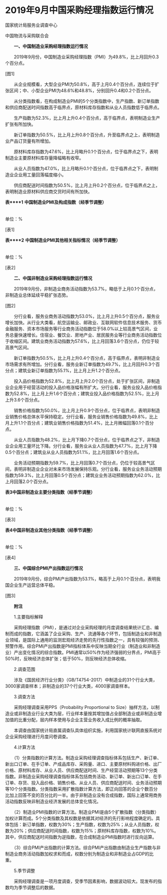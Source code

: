 # 2019年9月中国采购经理指数运行情况

国家统计局服务业调查中心

中国物流与采购联合会

　　**一、中国制造业采购经理指数运行情况**

　　2019年9月份，中国制造业采购经理指数（PMI）为49.8%，比上月回升0.3个百分点。

\[图1\]

　　从企业规模看，大型企业PMI为50.8%，高于上月0.4个百分点，连续位于扩张区间；中、小型企业PMI为48.6%和48.8%，分别回升0.4和0.2个百分点。

　　从分类指数看，在构成制造业PMI的5个分类指数中，生产指数、新订单指数和供应商配送时间指数高于临界点，原材料库存指数和从业人员指数低于临界点。

　　生产指数为52.3%，比上月上升0.4个百分点，高于临界点，表明制造业生产扩张有所加快。

　　新订单指数为50.5%，比上月上升0.8个百分点，升至临界点之上，表明制造业产品订货量有所增加。

　　原材料库存指数为47.6%，比上月略升0.1个百分点，位于临界点之下，表明制造业主要原材料库存量降幅略有收窄。

　　从业人员指数为47.0%，比上月略升0.1个百分点，位于临界点之下，表明制造业企业用工量回落幅度缩小。

　　供应商配送时间指数为50.5%，比上月上升0.2个百分点，位于临界点之上，表明制造业原材料供应商交货时间有所加快。

**表****1** **中国制造业****PMI****及构成指数（经季节调整）**

　　　　　　　　　　　　　　　　　　　　　　　　　　　　　　　　　　　　　　　　　　　　　单位：%

\[表1\]

**表****2** **中国制造业****PMI****其他相关指标情况（经季节调整）**

　　　　　　　　　　　　　　　　　　　　　　　　　　　　　　　　　　　　　　　　　　　　　单位：%

\[表2\]

　　**二、中国非制造业采购经理指数运行情况**

　　2019年9月份，非制造业商务活动指数为53.7%，略低于上月0.1个百分点，非制造业总体延续平稳扩张态势。

\[图2\]

　　分行业看，服务业商务活动指数为53.0%，比上月上升0.5个百分点，服务业增长加快。从行业大类看，航空运输业、邮政业、互联网软件信息技术服务、货币金融服务、资本市场服务等行业商务活动指数位于58.0%以上较高景气区间，业务总量快速增长。住宿业、餐饮业、房地产业、居民服务业等行业商务活动指数位于收缩区间。建筑业商务活动指数为57.6%，比上月回落3.6个百分点，仍位于较高景气区间。

　　新订单指数为50.5%，比上月上升0.4个百分点，高于临界点，表明非制造业市场需求有所增加。分行业看，服务业新订单指数为49.7%，比上月回升0.3个百分点；建筑业新订单指数为55.1%，比上月上升1.2个百分点。

　　投入品价格指数为52.8%，比上月上升2.0个百分点，处于扩张区间，非制造业企业用于经营活动的投入品价格涨幅有所扩大。分行业看，服务业投入品价格指数为52.8%，比上月上升1.6个百分点；建筑业投入品价格指数为52.5%，比上月上升3.6个百分点。

　　销售价格指数为50.0%，比上月上升0.9个百分点，位于临界点，表明非制造业销售价格总体水平保持稳定。分行业看，服务业销售价格指数为49.8%，比上月上升1.1个百分点；建筑业销售价格指数为51.4%，比上月微幅回落0.1个百分点。

　　从业人员指数为48.2%，比上月下降0.7个百分点，位于临界点之下，非制造业企业用工量环比下降。分行业看，服务业从业人员指数为47.7%，比上月下降0.5个百分点；建筑业从业人员指数为51.1%，比上月回落1.6个百分点。

　　业务活动预期指数为59.7%，比上月回落0.7个百分点，仍位于较高景气区间，表明非制造业企业对未来市场发展保持乐观。分行业看，服务业业务活动预期指数为59.3%，比上月回落0.5个百分点；建筑业业务活动预期指数为62.0%，比上月回落2.0个百分点。

**表****3****中国非制造业主要分类指数（经季节调整）**

　　　　　　　　　　　　　　　　　　　　　　　　　　　　　　　　　　　　　　　　　　　　　单位：%

\[表3\]

**表****4****中国非制造业其他分类指数（经季节调整）**

　　　　　　　　　　　　　　　　　　　　　　　　　　　　　　　　　　　　　　　　　　　　　单位：%

\[表4\]

　　**三、中国综合****PMI****产出指数运行情况**

　　2019年9月份，综合PMI产出指数为53.1%，略高于上月0.1个百分点，表明我国企业生产运营总体平稳。

\[图3\]

　　**附注**

　　1.主要指标解释

　　采购经理指数（PMI），是通过对企业采购经理的月度调查结果统计汇总、编制而成的指数，它涵盖了企业采购、生产、流通等各个环节，包括制造业和非制造业领域，是国际上通用的监测宏观经济走势的先行性指数之一，具有较强的预测、预警作用。综合PMI产出指数是PMI指标体系中反映当期全行业（制造业和非制造业）产出变化情况的综合指数。PMI通常以50%作为经济强弱的分界点，PMI高于50%时，反映经济总体扩张；低于50%，则反映经济总体收缩。

　　2.调查范围

　　涉及《国民经济行业分类》（GB/T4754-2017）中制造业的31个行业大类，3000家调查样本；非制造业的37个行业大类，4000家调查样本。

　　3.调查方法

　　采购经理调查采用PPS（Probability Proportional to Size）抽样方法，以制造业或非制造业行业大类为层，行业样本量按其增加值占全部制造业或非制造业增加值的比重分配，层内样本使用与企业主营业务收入成比例的概率抽取。

　　本调查由国家统计局直属调查队具体组织实施，利用国家统计联网直报系统对企业采购经理进行月度问卷调查。

　　4.计算方法

　　（1）分类指数的计算方法。制造业采购经理调查指标体系包括生产、新订单、新出口订单、在手订单、产成品库存、采购量、进口、主要原材料购进价格、出厂价格、原材料库存、从业人员、供应商配送时间、生产经营活动预期等13个分类指数。非制造业采购经理调查指标体系包括商务活动、新订单、新出口订单、在手订单、存货、投入品价格、销售价格、从业人员、供应商配送时间、业务活动预期等10个分类指数。分类指数采用扩散指数计算方法，即正向回答的企业个数百分比加上回答不变的百分比的一半。由于非制造业没有合成指数，国际上通常用商务活动指数反映非制造业经济发展的总体变化情况。

　　（2）制造业PMI指数的计算方法。制造业PMI是由5个扩散指数（分类指数）加权计算而成。5个分类指数及其权数是依据其对经济的先行影响程度确定的。具体包括：新订单指数，权数为30%；生产指数，权数为25%；从业人员指数，权数为20%；供应商配送时间指数，权数为15%；原材料库存指数，权数为10%。其中，供应商配送时间指数为逆指数，在合成制造业PMI指数时进行反向运算。

　　（3）综合PMI产出指数的计算方法。综合PMI产出指数由制造业生产指数与非制造业商务活动指数加权求和而成，权数分别为制造业和非制造业占GDP的比重。

　　5.季节调整

　　采购经理调查是一项月度调查，受季节因素影响，数据波动较大。现发布的指数均为季节调整后的数据。